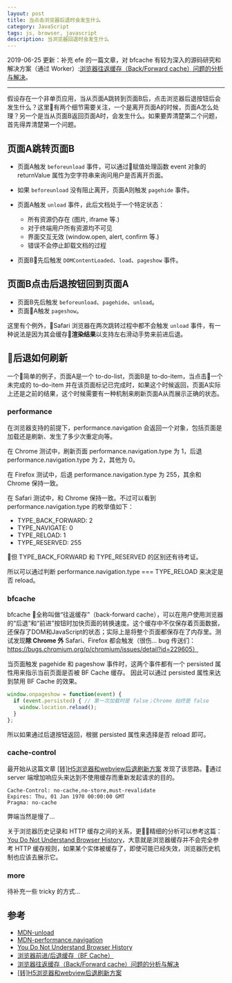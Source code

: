 ```yaml
---
layout: post
title: 当点击浏览器后退时会发生什么
category: JavaScript
tags: js, browser, javascript
description: 当浏览器回退时会发生什么
---
```


2019-06-25 更新：补充 efe 的一篇文章，对 bfcache 有较为深入的源码研究和解决方案（通过 Worker）:[浏览器往返缓存（Back/Forward cache）问题的分析与解决](https://efe.baidu.com/blog/bfcache-analysis-and-fix/)。

---

假设存在一个非单页应用，当从页面A跳转到页面B后，点击浏览器后退按钮后会发生什么？这里有两个细节需要关注，一个是离开页面A的时候，页面A怎么处理？另一个是当从页面B返回页面A时，会发生什么。如果要弄清楚第二个问题，首先得弄清楚第一个问题。

## 页面A跳转页面B

- 页面A触发 `beforeunload` 事件，可以通过赋值处理函数 event 对象的 returnValue 属性为空字符串来询问用户是否离开页面。
- 如果 `beforeunload` 没有阻止离开，页面A则触发 `pagehide` 事件。
- 页面A触发 `unload` 事件，此后文档处于一个特定状态：

  - 所有资源仍存在 (图片, iframe 等.)
  - 对于终端用户所有资源均不可见
  - 界面交互无效 (window.open, alert, confirm 等.)
  - 错误不会停止卸载文档的过程

- 页面B先后触发 `DOMContentLoaded`、`load`、`pageshow` 事件。

## 页面B点击后退按钮回到页面A

- 页面B先后触发 `beforeunload`、`pagehide`、`unload`。
- 页面A触发 `pageshow`。

这里有个例外，Safari 浏览器在两次跳转过程中都不会触发 `unload` 事件，有一种说法是因为其会缓存**渲染结果**以支持左右滑动手势来前进后退。

## 后退如何刷新

一个简单的例子，页面A是一个 to-do-list，页面B是 to-do-item，当点击一个未完成的 to-do-item 并在该页面标记已完成时，如果这个时候返回，页面A实际上还是之前的结果，这个时候需要有一种机制来刷新页面A从而展示正确的状态。

### performance

在浏览器支持的前提下，performance.navigation 会返回一个对象，包括页面是加载还是刷新、发生了多少次重定向等。

在 Chrome 测试中，刷新页面 performance.navigation.type 为 1，后退 performance.navigation.type 为 2，其他为 0。

在 Firefox 测试中，后退 performance.navigation.type 为 255，其余和 Chrome 保持一致。

在 Safari 测试中，和 Chrome 保持一致。不过可以看到 performance.navigation.type 的枚举值如下：

- TYPE_BACK_FORWARD: 2
- TYPE_NAVIGATE: 0
- TYPE_RELOAD: 1
- TYPE_RESERVED: 255

但 TYPE_BACK_FORWARD 和 TYPE_RESERVED 的区别还有待考证。

所以可以通过判断 performance.navigation.type === TYPE_RELOAD 来决定是否 reload。

### bfcache

bfcache 全称叫做“往返缓存”（back-forward cache），可以在用户使用浏览器的“后退”和“前进”按钮时加快页面的转换速度。这个缓存中不仅保存着页面数据，还保存了DOM和JavaScript的状态；实际上是将整个页面都保存在了内存里。测试发现**除 Chrome 外** Safari、Firefox 都会触发（很伤... bug 传送们：https://bugs.chromium.org/p/chromium/issues/detail?id=229605）

当页面触发 pagehide 和 pageshow 事件时，这两个事件都有一个 persisted 属性用来指示当前页面是否被 BF Cache 缓存。 因此可以通过 persisted 属性来达到禁用 BF Cache 的效果。

```javascript
window.onpageshow = function(event) {
  if (event.persisted) { // 第一次加载时是 false；Chrome 始终是 false
    window.location.reload();
  }
};
```

所以如果通过后退按钮返回，根据 persisted 属性来选择是否 reload 即可。

### cache-control

最开始从这篇文章 [[转]H5浏览器和webview后退刷新方案](https://www.cnblogs.com/xxcanghai/articles/5550204.html) 发现了该思路。通过 server 端增加响应头来达到不使用缓存而重新发起请求的目的。

```
Cache-Control: no-cache,no-store,must-revalidate
Expires: Thu, 01 Jan 1970 00:00:00 GMT
Pragma: no-cache
```

弊端当然是慢了...

关于浏览器历史记录和 HTTP 缓存之间的关系，更精细的分析可以参考这篇：[You Do Not Understand Browser History](https://madhatted.com/2013/6/16/you-do-not-understand-browser-history)，大意就是浏览器缓存并不会完全参考 HTTP 缓存规则，如果某个实体被缓存了，即使可能已经失效，浏览器历史机制也应该去展示它。

### more

待补充一些 tricky 的方式...

## 参考

- [MDN-unload](https://developer.mozilla.org/zh-CN/docs/Web/Events/unload)
- [MDN-performance.navigation](https://developer.mozilla.org/zh-CN/docs/Web/Events/unload)
- [You Do Not Understand Browser History](https://madhatted.com/2013/6/16/you-do-not-understand-browser-history)
- [浏览器前进/后退缓存（BF Cache）](https://harttle.land/2017/03/12/backward-forward-cache.html)
- [浏览器往返缓存（Back/Forward cache）问题的分析与解决](https://github.com/LeuisKen/leuisken.github.io/issues/6)
- [[转]H5浏览器和webview后退刷新方案](https://www.cnblogs.com/xxcanghai/articles/5550204.html)
